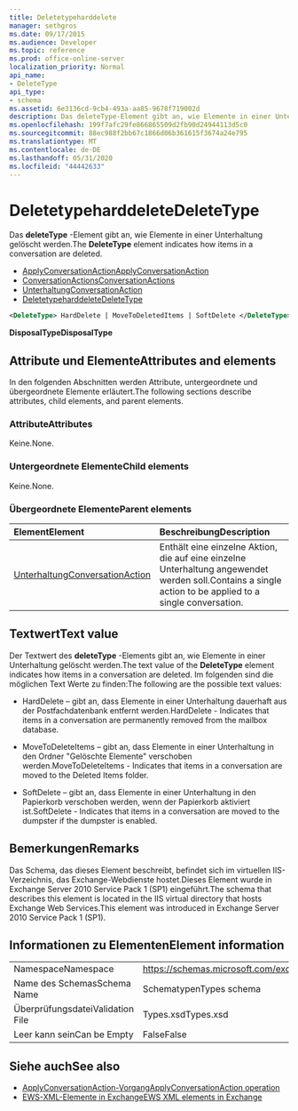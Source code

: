```yaml
---
title: Deletetypeharddelete
manager: sethgros
ms.date: 09/17/2015
ms.audience: Developer
ms.topic: reference
ms.prod: office-online-server
localization_priority: Normal
api_name:
- DeleteType
api_type:
- schema
ms.assetid: 6e3136cd-9cb4-493a-aa85-9678f719002d
description: Das deleteType-Element gibt an, wie Elemente in einer Unterhaltung gelöscht werden.
ms.openlocfilehash: 199f7afc29fe866865509d2fb90d24944113d5c0
ms.sourcegitcommit: 88ec988f2bb67c1866d06b361615f3674a24e795
ms.translationtype: MT
ms.contentlocale: de-DE
ms.lasthandoff: 05/31/2020
ms.locfileid: "44442633"
---
```

# <a name="deletetype"></a><span data-ttu-id="af2b3-103">Deletetypeharddelete</span><span class="sxs-lookup"><span data-stu-id="af2b3-103">DeleteType</span></span>

<span data-ttu-id="af2b3-104">Das **deleteType** -Element gibt an, wie Elemente in einer Unterhaltung gelöscht werden.</span><span class="sxs-lookup"><span data-stu-id="af2b3-104">The **DeleteType** element indicates how items in a conversation are deleted.</span></span> 
  
- [<span data-ttu-id="af2b3-105">ApplyConversationAction</span><span class="sxs-lookup"><span data-stu-id="af2b3-105">ApplyConversationAction</span></span>](applyconversationaction.md)  
- [<span data-ttu-id="af2b3-106">ConversationActions</span><span class="sxs-lookup"><span data-stu-id="af2b3-106">ConversationActions</span></span>](conversationactions.md)  
- [<span data-ttu-id="af2b3-107">Unterhaltung</span><span class="sxs-lookup"><span data-stu-id="af2b3-107">ConversationAction</span></span>](conversationaction.md)  
- [<span data-ttu-id="af2b3-108">Deletetypeharddelete</span><span class="sxs-lookup"><span data-stu-id="af2b3-108">DeleteType</span></span>](deletetype.md)
  
```XML
<DeleteType> HardDelete | MoveToDeletedItems | SoftDelete </DeleteType>
```

 <span data-ttu-id="af2b3-109">**DisposalType**</span><span class="sxs-lookup"><span data-stu-id="af2b3-109">**DisposalType**</span></span>
## <a name="attributes-and-elements"></a><span data-ttu-id="af2b3-110">Attribute und Elemente</span><span class="sxs-lookup"><span data-stu-id="af2b3-110">Attributes and elements</span></span>

<span data-ttu-id="af2b3-111">In den folgenden Abschnitten werden Attribute, untergeordnete und übergeordnete Elemente erläutert.</span><span class="sxs-lookup"><span data-stu-id="af2b3-111">The following sections describe attributes, child elements, and parent elements.</span></span>
  
### <a name="attributes"></a><span data-ttu-id="af2b3-112">Attribute</span><span class="sxs-lookup"><span data-stu-id="af2b3-112">Attributes</span></span>

<span data-ttu-id="af2b3-113">Keine.</span><span class="sxs-lookup"><span data-stu-id="af2b3-113">None.</span></span>
  
### <a name="child-elements"></a><span data-ttu-id="af2b3-114">Untergeordnete Elemente</span><span class="sxs-lookup"><span data-stu-id="af2b3-114">Child elements</span></span>

<span data-ttu-id="af2b3-115">Keine.</span><span class="sxs-lookup"><span data-stu-id="af2b3-115">None.</span></span>
  
### <a name="parent-elements"></a><span data-ttu-id="af2b3-116">Übergeordnete Elemente</span><span class="sxs-lookup"><span data-stu-id="af2b3-116">Parent elements</span></span>

|<span data-ttu-id="af2b3-117">**Element**</span><span class="sxs-lookup"><span data-stu-id="af2b3-117">**Element**</span></span>|<span data-ttu-id="af2b3-118">**Beschreibung**</span><span class="sxs-lookup"><span data-stu-id="af2b3-118">**Description**</span></span>|
|:-----|:-----|
|[<span data-ttu-id="af2b3-119">Unterhaltung</span><span class="sxs-lookup"><span data-stu-id="af2b3-119">ConversationAction</span></span>](conversationaction.md) <br/> |<span data-ttu-id="af2b3-120">Enthält eine einzelne Aktion, die auf eine einzelne Unterhaltung angewendet werden soll.</span><span class="sxs-lookup"><span data-stu-id="af2b3-120">Contains a single action to be applied to a single conversation.</span></span>  <br/> |
   
## <a name="text-value"></a><span data-ttu-id="af2b3-121">Textwert</span><span class="sxs-lookup"><span data-stu-id="af2b3-121">Text value</span></span>

<span data-ttu-id="af2b3-122">Der Textwert des **deleteType** -Elements gibt an, wie Elemente in einer Unterhaltung gelöscht werden.</span><span class="sxs-lookup"><span data-stu-id="af2b3-122">The text value of the **DeleteType** element indicates how items in a conversation are deleted.</span></span> <span data-ttu-id="af2b3-123">Im folgenden sind die möglichen Text Werte zu finden:</span><span class="sxs-lookup"><span data-stu-id="af2b3-123">The following are the possible text values:</span></span> 
  
- <span data-ttu-id="af2b3-124">HardDelete – gibt an, dass Elemente in einer Unterhaltung dauerhaft aus der Postfachdatenbank entfernt werden.</span><span class="sxs-lookup"><span data-stu-id="af2b3-124">HardDelete - Indicates that items in a conversation are permanently removed from the mailbox database.</span></span>
    
- <span data-ttu-id="af2b3-125">MoveToDeleteItems – gibt an, dass Elemente in einer Unterhaltung in den Ordner "Gelöschte Elemente" verschoben werden.</span><span class="sxs-lookup"><span data-stu-id="af2b3-125">MoveToDeleteItems - Indicates that items in a conversation are moved to the Deleted Items folder.</span></span>
    
- <span data-ttu-id="af2b3-126">SoftDelete – gibt an, dass Elemente in einer Unterhaltung in den Papierkorb verschoben werden, wenn der Papierkorb aktiviert ist.</span><span class="sxs-lookup"><span data-stu-id="af2b3-126">SoftDelete - Indicates that items in a conversation are moved to the dumpster if the dumpster is enabled.</span></span>
    
## <a name="remarks"></a><span data-ttu-id="af2b3-127">Bemerkungen</span><span class="sxs-lookup"><span data-stu-id="af2b3-127">Remarks</span></span>

<span data-ttu-id="af2b3-128">Das Schema, das dieses Element beschreibt, befindet sich im virtuellen IIS-Verzeichnis, das Exchange-Webdienste hostet.Dieses Element wurde in Exchange Server 2010 Service Pack 1 (SP1) eingeführt.</span><span class="sxs-lookup"><span data-stu-id="af2b3-128">The schema that describes this element is located in the IIS virtual directory that hosts Exchange Web Services.This element was introduced in Exchange Server 2010 Service Pack 1 (SP1).</span></span>
  
## <a name="element-information"></a><span data-ttu-id="af2b3-129">Informationen zu Elementen</span><span class="sxs-lookup"><span data-stu-id="af2b3-129">Element information</span></span>

|||
|:-----|:-----|
|<span data-ttu-id="af2b3-130">Namespace</span><span class="sxs-lookup"><span data-stu-id="af2b3-130">Namespace</span></span>  <br/> |https://schemas.microsoft.com/exchange/services/2006/types  <br/> |
|<span data-ttu-id="af2b3-131">Name des Schemas</span><span class="sxs-lookup"><span data-stu-id="af2b3-131">Schema Name</span></span>  <br/> |<span data-ttu-id="af2b3-132">Schematypen</span><span class="sxs-lookup"><span data-stu-id="af2b3-132">Types schema</span></span>  <br/> |
|<span data-ttu-id="af2b3-133">Überprüfungsdatei</span><span class="sxs-lookup"><span data-stu-id="af2b3-133">Validation File</span></span>  <br/> |<span data-ttu-id="af2b3-134">Types.xsd</span><span class="sxs-lookup"><span data-stu-id="af2b3-134">Types.xsd</span></span>  <br/> |
|<span data-ttu-id="af2b3-135">Leer kann sein</span><span class="sxs-lookup"><span data-stu-id="af2b3-135">Can be Empty</span></span>  <br/> |<span data-ttu-id="af2b3-136">False</span><span class="sxs-lookup"><span data-stu-id="af2b3-136">False</span></span>  <br/> |
   
## <a name="see-also"></a><span data-ttu-id="af2b3-137">Siehe auch</span><span class="sxs-lookup"><span data-stu-id="af2b3-137">See also</span></span>

- [<span data-ttu-id="af2b3-138">ApplyConversationAction-Vorgang</span><span class="sxs-lookup"><span data-stu-id="af2b3-138">ApplyConversationAction operation</span></span>](applyconversationaction-operation.md)
- [<span data-ttu-id="af2b3-139">EWS-XML-Elemente in Exchange</span><span class="sxs-lookup"><span data-stu-id="af2b3-139">EWS XML elements in Exchange</span></span>](ews-xml-elements-in-exchange.md)

